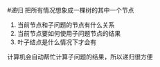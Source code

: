 #递归
把所有情况想象成一棵树的其中一个节点

1. 当前节点和子问题的节点有什么关系
2. 当前节点要如何使用子问题节点的结果
3. 叶子结点是什么情况下才会有

计算机会自动帮忙计算子问题的结果，所以递归很方便